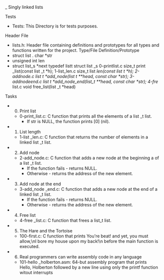 _ Singly linked lists

Tests
* Tests: This Directory is for tests purposes.

Header File 
* lists.h: Header file containing definitions and prototypes for all types and functions written for the project.
Type/File	Definition/Prototype
* struct list	. char *str
* unsigned int len
* struct list_s *next
typedef listt	struct list _s
0-printlist.c	size_t print _list(const list _t *h);
1-list_len.c	size_t list _len(const list _t *h);
2-addnode.c	list_ t *add_node(list _t **head, const char *str);
3-addnodeend.c	list_ t *add_node_end(list_t **head, const char *str);
4-fre_ list.c	void free_list(list _t *head)

Tasks
* 0. Print list
    * 0-print_list.c: C function that prints all the elements of a list _t list.
        * If str is NULL, the function prints [0] (nil).
* 1. List length
    * 1-list _len.c: C function that returns the number of elements in a linked list _t list.
* 2. Add node
    * 2-add_node.c: C function that adds a new node at the beginning a of a list _t list.
        * If the function fails - returns NULL.
        * Otherwise - returns the address of the new element.
* 3. Add node at the end
    * 3-add_node _end.c: C function that adds a new node at the end of a linked list _t list.
        * If the function fails - returns NULL.
        * Otherwise - returns the address of the new element.
* 4. Free list
    * 4-free _list.c: C function that frees a list_t list.
* 5. The Hare and the Tortoise
    * 100-first.c: C function that prints You're beat! and yet, you must allow,\nI bore my house upon my back!\n before the main function is executed.
* 6. Real programmers can write assembly code in any language
    * 101-hello _holberton.asm: 64-but assembly program that prints Hello, Holberton followed by a new line using only the printf function witout interrupts

